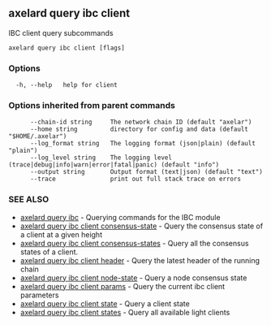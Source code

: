 ## axelard query ibc client

IBC client query subcommands

```
axelard query ibc client [flags]
```

### Options

```
  -h, --help   help for client
```

### Options inherited from parent commands

```
      --chain-id string     The network chain ID (default "axelar")
      --home string         directory for config and data (default "$HOME/.axelar")
      --log_format string   The logging format (json|plain) (default "plain")
      --log_level string    The logging level (trace|debug|info|warn|error|fatal|panic) (default "info")
      --output string       Output format (text|json) (default "text")
      --trace               print out full stack trace on errors
```

### SEE ALSO

- [axelard query ibc](axelard_query_ibc.md)	 - Querying commands for the IBC module
- [axelard query ibc client consensus-state](axelard_query_ibc_client_consensus-state.md)	 - Query the consensus state of a client at a given height
- [axelard query ibc client consensus-states](axelard_query_ibc_client_consensus-states.md)	 - Query all the consensus states of a client.
- [axelard query ibc client header](axelard_query_ibc_client_header.md)	 - Query the latest header of the running chain
- [axelard query ibc client node-state](axelard_query_ibc_client_node-state.md)	 - Query a node consensus state
- [axelard query ibc client params](axelard_query_ibc_client_params.md)	 - Query the current ibc client parameters
- [axelard query ibc client state](axelard_query_ibc_client_state.md)	 - Query a client state
- [axelard query ibc client states](axelard_query_ibc_client_states.md)	 - Query all available light clients
